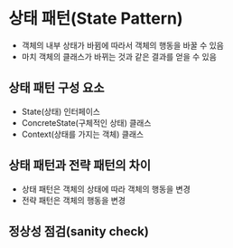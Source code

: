 # 상태 패턴(State Pattern)

- 객체의 내부 상태가 바뀜에 따라서 객체의 행동을 바꿀 수 있음
- 마치 객체의 클래스가 바뀌는 것과 같은 결과를 얻을 수 있음

## 상태 패턴 구성 요소

- State(상태) 인터페이스
- ConcreteState(구체적인 상태) 클래스
- Context(상태를 가지는 객체) 클래스

## 상태 패턴과 전략 패턴의 차이

- 상태 패턴은 객체의 상태에 따라 객체의 행동을 변경
- 전략 패턴은 객체의 행동을 변경

## 정상성 점검(sanity check)

